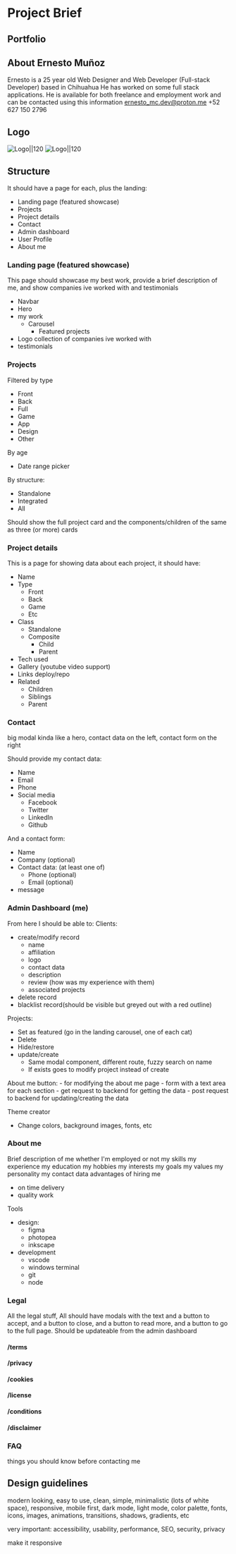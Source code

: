 # Project Brief

## Portfolio

## About Ernesto Muñoz

Ernesto is a 25 year old Web Designer and Web Developer (Full-stack Developer) based in Chihuahua
He has worked on some full stack applications.
He is available for both freelance and employment work and can be contacted using this information
ernesto_mc.dev@proton.me
+52 627 150 2796

## Logo

![Logo||120](./owl_logo.svg)
![Logo||120](./jemc_ambigram.svg)

## Structure

It should have a page for each, plus the landing:

-   Landing page (featured showcase)
-   Projects
-   Project details
-   Contact
-   Admin dashboard
-   User Profile
-   About me

### Landing page (featured showcase)

This page should showcase my best work, provide a brief description of me, and show companies ive worked with and testimonials

-   Navbar
-   Hero
-   my work
    -   Carousel
        -   Featured projects
-   Logo collection of companies ive worked with
-   testimonials

### Projects

Filtered by type

-   Front
-   Back
-   Full
-   Game
-   App
-   Design
-   Other

By age

-   Date range picker

By structure:

-   Standalone
-   Integrated
-   All

Should show the full project card and the components/children of the same as three (or more) cards

### Project details

This is a page for showing data about each project, it should have:

-   Name
-   Type
    -   Front
    -   Back
    -   Game
    -   Etc
-   Class
    -   Standalone
    -   Composite
        -   Child
        -   Parent
-   Tech used
-   Gallery (youtube video support)
-   Links deploy/repo
-   Related
    -   Children
    -   Siblings
    -   Parent

### Contact

big modal kinda like a hero, contact data on the left, contact form on the right

Should provide my contact data:

-   Name
-   Email
-   Phone
-   Social media
    -   Facebook
    -   Twitter
    -   LinkedIn
    -   Github

And a contact form:

-   Name
-   Company (optional)
-   Contact data: (at least one of)
    -   Phone (optional)
    -   Email (optional)
-   message

### Admin Dashboard (me)

From here I should be able to:
Clients:

-   create/modify record
    -   name
    -   affiliation
    -   logo
    -   contact data
    -   description
    -   review (how was my experience with them)
    -   associated projects
-   delete record
-   blacklist record(should be visible but greyed out with a red outline)

Projects:

-   Set as featured (go in the landing carousel, one of each cat)
-   Delete
-   Hide/restore
-   update/create
    -   Same modal component, different route, fuzzy search on name
    -   If exists goes to modify project instead of create

About me button: - for modifying the about me page - form with a text area for each section - get request to backend for getting the data - post request to backend for updating/creating the data

Theme creator

-   Change colors, background images, fonts, etc

### About me

Brief description of me
whether I'm employed or not
my skills
my experience
my education
my hobbies
my interests
my goals
my values
my personality
my contact data
advantages of hiring me

-   on time delivery
-   quality work

Tools

-   design:
    -   figma
    -   photopea
    -   inkscape
-   development
    -   vscode
    -   windows terminal
    -   git
    -   node

### Legal

All the legal stuff, All should have modals with the text and a button to accept, and a button to close, and a button to read more, and a button to go to the full page. Should be updateable from the admin dashboard

#### /terms

#### /privacy

#### /cookies

#### /license

#### /conditions

#### /disclaimer

### FAQ

things you should know before contacting me

###

## Design guidelines

modern looking, easy to use, clean, simple, minimalistic (lots of white space), responsive, mobile first, dark mode, light mode, color palette, fonts, icons, images, animations, transitions, shadows, gradients, etc

very important: accessibility, usability, performance, SEO, security, privacy

make it responsive

